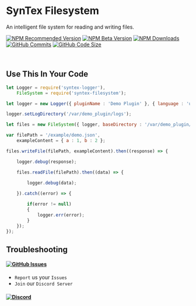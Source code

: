# SynTex Filesystem
An intelligent file system for reading and writing files.

[![NPM Recommended Version](https://img.shields.io/npm/v/syntex-filesystem?label=release&color=brightgree&style=for-the-badge)](https://www.npmjs.com/package/syntex-filesystem)
[![NPM Beta Version](https://img.shields.io/npm/v/syntex-filesystem/beta?color=orange&label=beta&style=for-the-badge)](https://www.npmjs.com/package/syntex-filesystem)
[![NPM Downloads](https://img.shields.io/npm/dt/syntex-filesystem?color=9944ee&&style=for-the-badge)](https://www.npmjs.com/package/syntex-filesystem)
[![GitHub Commits](https://img.shields.io/github/commits-since/SynTexDZN/syntex-filesystem/1.0.0?color=yellow&label=commits&style=for-the-badge)](https://github.com/SynTexDZN/syntex-filesystem/commits)
[![GitHub Code Size](https://img.shields.io/github/languages/code-size/SynTexDZN/syntex-filesystem?color=0af&style=for-the-badge)](https://github.com/SynTexDZN/syntex-filesystem)

<br>

## Use This In Your Code
```js
let Logger = require('syntex-logger'),
    FileSystem = require('syntex-filesystem');

let logger = new Logger({ pluginName : 'Demo Plugin' }, { language : 'us', levels : { debug : false }, time : true });

logger.setLogDirectory('/var/demo_plugin/logs');

let files = new FileSystem({ logger, baseDirectory : '/var/demo_plugin/' }, { initDirectories : ['example', 'logs'], enableCache : false });

var filePath = '/example/demo.json',
    exampleContent = { a : 1, b : 2 };

files.writeFile(filePath, exampleContent).then((response) => {

    logger.debug(response);

    files.readFile(filePath).then((data) => {
        
        logger.debug(data);

    }).catch((error) => {

        if(error != null)
        {
            logger.err(error);
        }
    });
});
```
## Troubleshooting
#### [![GitHub Issues](https://img.shields.io/github/issues-raw/SynTexDZN/syntex-filesystem?logo=github&style=for-the-badge)](https://github.com/SynTexDZN/syntex-filesystem/issues)
- `Report` us your `Issues`
- `Join` our `Discord Server`
#### [![Discord](https://img.shields.io/discord/442095224953634828?color=5865F2&logoColor=white&label=discord&logo=discord&style=for-the-badge)](https://discord.gg/XUqghtw4DE)